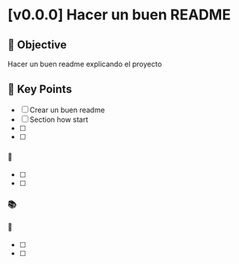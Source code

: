 # [v0.0.0] Hacer un buen README

## 🎯 Objective

<!-- Brief description of what needs to be accomplished -->

Hacer un buen readme explicando el proyecto

## 🔑 Key Points

<!-- Key point what needs to be accomplished, representing the idea of this Task -->

- [ ] Crear un buen readme
- [ ] Section how start
- [ ] <!-- Main task/requirement 3 -->
- [ ] <!-- Testing/validation requirements -->

### <!-- 🖲️/💻/⛓️ Section Name -->

#### 🔧 <!-- Subsection -->

- [ ] <!-- Main task/requirement 1 -->
- [ ] <!-- Main task/requirement 2 -->

### 📚 <!-- Section Name -->

#### 🔧 <!-- Subsection -->

- [ ] <!-- Specific task 1 -->
- [ ] <!-- Specific task 2 -->
